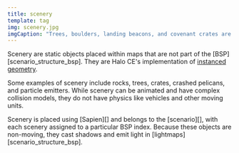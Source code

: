 ```yaml
---
title: scenery
template: tag
img: scenery.jpg
imgCaption: "Trees, boulders, landing beacons, and covenant crates are all instances of scenery"
---
```


Scenery are static objects placed within maps that are not part of the [BSP][scenario_structure_bsp]. They are Halo CE's implementation of [instanced geometry][wiki-instancing].

Some examples of scenery include rocks, trees, crates, crashed pelicans, and particle emitters. While scenery can be animated and have complex collision models, they do not have physics like vehicles and other moving units.

Scenery is placed using [Sapien][] and belongs to the [scenario][], with each scenery assigned to a particular BSP index. Because these objects are non-moving, they cast shadows and emit light in [lightmaps][scenario_structure_bsp].

[wiki-instancing]: https://en.wikipedia.org/wiki/Geometry_instancing
